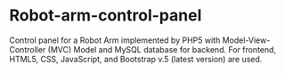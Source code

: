 # Robot-arm-control-panel
Control panel for a Robot Arm implemented by PHP5  with Model-View-Controller (MVC) Model and MySQL database for backend. For frontend, HTML5, CSS, JavaScript, and Bootstrap v.5 (latest version) are used. 
